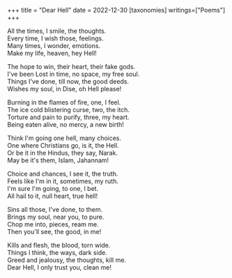 +++
title = "Dear Hell"
date = 2022-12-30
[taxonomies]
writings=["Poems"]
+++

All the times, I smile, the thoughts.  
Every time, I wish those, feelings.  
Many times, I wonder, emotions.  
Make my life, heaven, hey Hell!  
  
The hope to win, their heart, their fake gods.  
I've been Lost in time, no space, my free soul.  
Things I've done, till now, the good deeds.  
Wishes my soul, in Dise, oh Hell please!  
  
Burning in the flames of fire, one, I feel.  
The ice cold blistering curse, two, the itch.  
Torture and pain to purify, three, my heart.  
Being eaten alive, no mercy, a new birth!  
  
Think I'm going one hell, many choices.  
One where Christians go, is it, the Hell.  
Or be it in the Hindus, they say, Narak.  
May be it's them, Islam,  Jahannam!  
  
Choice and chances, I see it, the truth.  
Feels like I'm in it, sometimes, my ruth.  
I'm sure I'm going, to one, I bet.  
All hail to it, null heart, true hell!  
  
Sins all those, I've done, to them.  
Brings my soul, near you, to pure.  
Chop me into, pieces, ream me.  
Then you'll see, the good, in me!  
  
Kills and flesh, the blood, torn wide.  
Things I think, the ways, dark side.  
Greed and jealousy, the thoughts, kill me.  
Dear Hell, I only trust you, clean me!  
  
  
  
  
  
  

